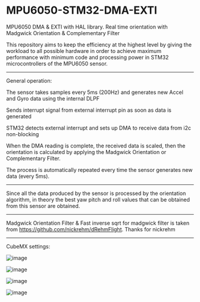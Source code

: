 # MPU6050-STM32-DMA-EXTI
MPU6050 DMA &amp; EXTI with HAL library. Real time orientation with Madgwick Orientation &amp; Complementary Filter

This repository aims to keep the efficiency at the highest level by giving the workload to all possible hardware in order to achieve maximum performance with minimum code and processing power in STM32 microcontrollers of the MPU6050 sensor.
***
General operation:

The sensor takes samples every 5ms (200Hz) and generates new Accel and Gyro data using the internal DLPF

Sends interrupt signal from external interrupt pin as soon as data is generated

STM32 detects external interrupt and sets up DMA to receive data from i2c non-blocking

When the DMA reading is complete, the received data is scaled, then the orientation is calculated by applying the Madgwick Orientation or Complementary Filter.

The process is automatically repeated every time the sensor generates new data (every 5ms).
***

Since all the data produced by the sensor is processed by the orientation algorithm, in theory the best yaw pitch and roll values that can be obtained from this sensor are obtained.
***

Madgwick Orientation Filter & Fast inverse sqrt for madgwick filter is taken from https://github.com/nickrehm/dRehmFlight.
Thanks for nickrehm
***


CubeMX settings:

![image](https://user-images.githubusercontent.com/46872345/185007435-a8fb399f-57a0-4f41-9ded-d58873d16ab7.png)

![image](https://user-images.githubusercontent.com/46872345/185007529-cc45e033-06ba-4f4b-8734-67b6365c1f24.png)

![image](https://user-images.githubusercontent.com/46872345/185007616-bda04e12-21f0-45b5-969c-24e972678c14.png)

![image](https://user-images.githubusercontent.com/46872345/185007690-9a96c3e7-6601-4af9-a40a-ca5d41a3ced0.png)
